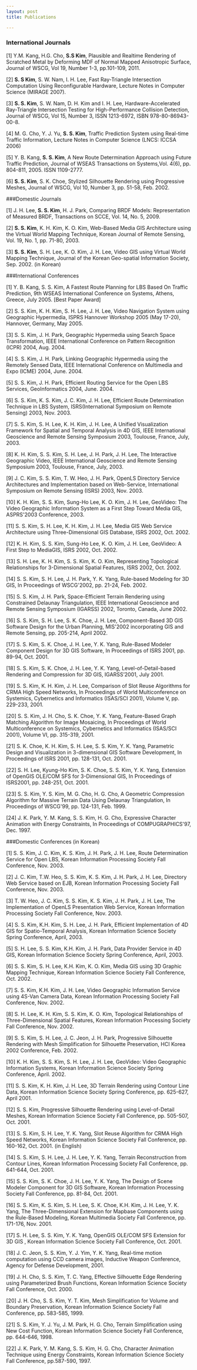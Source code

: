 ```yaml
---
layout: post
title: Publications

---
```


### International Journals

[1]	Y.M. Kang, H.G. Cho, **S.S Kim**, Plausible and Realtime Rendering of Scratched Metal by Deforming MDF of Normal Mapped Anisotropic Surface, Journal of WSCG, Vol 19, Number 1-3, pp.101-109, 2011.
[2]	**S. S Kim**, S. W. Nam, I. H. Lee, Fast Ray-Triangle Intersection Computation Using Reconfigurable Hardware, Lecture Notes in Computer Science (MIRAGE 2007).
[3]	**S. S. Kim**, S. W. Nam, D. H. Kim and I. H. Lee, Hardware-Accelerated Ray-Triangle Intersection Testing for High-Performance Collision Detection, Journal of WSCG, Vol 15, Number 3, ISSN 1213-6972, ISBN 978-80-86943-00-8.
[4]	M. G. Cho, Y. J. Yu, **S. S. Kim**, Traffic Prediction System using Real-time Traffic Information, Lecture Notes in Computer Science (LNCS: ICCSA 2006)
[5]	Y. B. Kang, **S. S. Kim**, A New Route Determination Approach using Future Traffic Prediction, Journal of WSEAS Transactions on Systems,Vol. 4(6), pp. 804-811, 2005. ISSN 1109-2777.
[6]	**S. S. Kim**, S. K. Choe, Stylized Silhouette Rendering using Progressive Meshes, Journal of WSCG, Vol 10, Number 3, pp. 51-58, Feb. 2002.


###Domestic Journals
 
[1] J. H. Lee, **S. S. Kim**, H. J. Park, Comparing BRDF Models: Representation of Measured BRDF, Transactions on SCCE, Vol. 14, No. 5, 2009.

[2] **S. S. Kim**, K. H. Kim, K. O. Kim, Web-Based Media GIS Architecture using the Virtual World Mapping Technique, Korean Journal of Remote Sensing, Vol. 19, No. 1, pp. 71-80, 2003.

[3] **S. S. Kim**, S. H. Lee, K. O. Kim, J. H. Lee, Video GIS using Virtual World Mapping Technique, Journal of the Korean Geo-spatial Information Society, Sep. 2002. (in Korean)

###International Conferences

[1] Y. B. Kang, S. S. Kim, A Fastest Route Planning for LBS Based On Traffic Prediction, 9th WSEAS International Conference on Systems, Athens, Greece, July 2005. [Best Paper Award] 

[2] S. S. Kim, K. H. Kim, S. H. Lee, J. H. Lee, Video Navigation System using Geographic Hypermedia, ISPRS Hannover Workshop 2005 (May 17-20), Hannover, Germany, May 2005. 

[3] S. S. Kim, J. H. Park, Geographic Hypermedia using Search Space Transformation, IEEE International Conference on Pattern Recognition (ICPR) 2004, Aug. 2004. 

[4] S. S. Kim, J. H. Park, Linking Geographic Hypermedia using the Remotely Sensed Data, IEEE International Conference on Multimedia and Expo (ICME) 2004, June. 2004. 

[5] S. S. Kim, J. H. Park, Efficient Routing Service for the Open LBS Services, GeoInformatics 2004, June. 2004. 

[6] S. S. Kim, K. S. Kim, J. C. Kim, J. H. Lee, Efficient Route Determination Technique in LBS System, ISRS(International Symposium on Remote Sensing) 2003, Nov. 2003. 

[7] S. S. Kim, S. H. Lee, K. H. Kim, J. H. Lee, A Unified Visualization Framework for Spatial and
Temporal Analysis in 4D GIS, IEEE International Geoscience and Remote Sensing Symposium 2003, Toulouse, France, July, 2003. 

[8] K. H. Kim, S. S. Kim, S. H. Lee, J. H. Park, J. H. Lee, The Interactive Geographic Video, IEEE International Geoscience and Remote Sensing Symposium 2003, Toulouse, France, July, 2003. 

[9] J. C. Kim, S. S. Kim, T. W. Heo, J. H. Park, OpenLS Directory Service Architectures and Implementation based on Web-Service, International Symposium on Remote Sensing (ISRS) 2003, Nov. 2003. 

[10] K. H. Kim, S. S. Kim, Sung-Ho Lee, K. O. Kim, J. H. Lee, GeoVideo: The Video Geographic Information System as a First Step Toward Media GIS, ASPRS'2003 Conference, 2003. 

[11] S. S. Kim, S. H. Lee, K. H. Kim, J. H. Lee, Media GIS Web Service Architecture using Three-Dimensional GIS Database, ISRS 2002, Oct. 2002. 

[12] K. H. Kim, S. S. Kim, Sung-Ho Lee, K. O. Kim, J. H. Lee, GeoVideo: A First Step to MediaGIS, ISRS 2002, Oct. 2002. 

[13] S. H. Lee, K. H. Kim, S. S. Kim, K. O. Kim, Representing Topological Relationships for 3-Dimensional Spatial Features, ISRS 2002, Oct. 2002. 

[14] S. S. Kim, S. H. Lee, J. H. Park, Y. K. Yang, Rule-based Modeling for 3D GIS, In Proceedings of WSCG'2002, pp. 21-24, Feb. 2002. 

[15] S. S. Kim, J. H. Park, Space-Efficient Terrain Rendering using Constrained Delaunay Triangulation, IEEE International Geoscience and Remote Sensing Symposium (IGARSS) 2002, Toronto, Canada, June 2002. 

[16] S. S. Kim, S. H. Lee, S. K. Choe, J. H. Lee, Component-Based 3D GIS Software Design for the Urban Planning, MIS'2002 incorporating GIS and Remote Sensing, pp. 205-214, April 2002. 

[17] S. S. Kim, S. K. Choe, J. H. Lee, Y. K. Yang, Rule-Based Modeler Component Design for 3D GIS Software, In Proceedings of ISRS 2001, pp. 89-94, Oct. 2001. 

[18] S. S. Kim, S. K. Choe, J. H. Lee, Y. K. Yang, Level-of-Detail-based Rendering and Compression for 3D GIS, IGARSS’2001, July 2001. 

[19] S. S. Kim, K. H. Kim, J. H. Lee, Comparison of Slot Reuse Algorithms for CRMA High Speed Networks, In Proceedings of World Multiconference on Systemics, Cybernetics and Informatics (ISAS/SCI 2001), Volume V, pp. 229-233, 2001. 

[20] S. S. Kim, J. H. Cho, S. K. Choe, Y. K. Yang, Feature-Based Graph Matching Algorithm for Image Mosaicing, In Proceedings of World Multiconference on Systemics, Cybernetics and Informatics (ISAS/SCI 2001), Volume VI, pp. 315-319, 2001. 

[21] S. K. Choe, K. H. Kim, S. H. Lee, S. S. Kim, Y. K. Yang, Parametric Design and Visualization in 3-dimensional GIS Software Development, In Proceedings of ISRS 2001, pp. 128-131, Oct. 2001. 

[22] S. H. Lee, Kyung-Ho Kim, S. K. Choe, S. S. Kim, Y. K. Yang, Extension of OpenGIS OLE/COM SFS for 3-Dimensional GIS, In Proceedings of ISRS2001, pp. 248-251, Oct. 2001. 

[23] S. S. Kim, Y. S. Kim, M. G. Cho, H. G. Cho, A Geometric Compression Algorithm for Massive Terrain Data Using Delaunay Triangulation, In Proceedings of WSCG'99, pp. 124-131, Feb. 1999. 

[24] J. K. Park, Y. M. Kang, S. S. Kim, H. G. Cho, Expressive Character Animation with Energy Constraints, In Proceedings of COMPUGRAPHICS'97, Dec. 1997. 

###Domestic Conferences (in Korean)
 
[1] S. S. Kim, J. C. Kim, K. S. Kim, J. H. Park, J. H. Lee, Route Determination Service for Open LBS, Korean Information Processing Society Fall Conference, Nov. 2003.

[2] J. C. Kim, T.W. Heo, S. S. Kim, K. S. Kim, J. H. Park, J. H. Lee, Directory Web Service based on EJB, Korean Information Processing Society Fall Conference, Nov. 2003.

[3] T. W. Heo, J. C. Kim, S. S. Kim, K. S. Kim, J. H. Park, J. H. Lee, The Implementation of OpenLS Presentation Web Service, Korean Information Processing Society Fall Conference, Nov. 2003.

[4] S. S. Kim, K.H. Kim, S. H. Lee, J. H. Park, Efficient Implementation of 4D GIS for Spatio-Temporal Analysis, Korean Information Science Society Spring Conference, April, 2003.

[5] S. H. Lee, S. S. Kim, K.H. Kim, J. H. Park, Data Provider Service in 4D GIS, Korean Information Science Society Spring Conference, April, 2003.

[6] S. S. Kim, S. H. Lee, K.H. Kim, K. O. Kim, Media GIS using 3D Graphic Mapping Technique, Korean Information Science Society Fall Conference, Oct. 2002.

[7] S. S. Kim, K.H. Kim, J. H. Lee, Video Geographic Information Service using 4S-Van Camera Data, Korean Information Processing Society Fall Conference, Nov. 2002.

[8] S. H. Lee, K. H. Kim, S. S. Kim, K. O. Kim, Topological Relationships of Three-Dimensional Spatial Features, Korean Information Processing Society Fall Conference, Nov. 2002.

[9] S. S. Kim, S. H. Lee, J. C. Jeon, J. H. Park, Progressive Silhouette Rendering with Mesh Simplification for Silhouette Preservation, HCI Korea 2002 Conference, Feb. 2002.

[10] K. H. Kim, S. S. Kim, S. H. Lee, J. H. Lee, GeoVideo: Video Geographic Information Systems, Korean Information Science Society Spring Conference, April. 2002.

[11] S. S. Kim, K. H. Kim, J. H. Lee, 3D Terrain Rendering using Contour Line Data, Korean Information Science Society Spring Conference, pp. 625-627, April 2001.

[12] S. S. Kim, Progressive Silhouette Rendering using Level-of-Detail Meshes, Korean Information Science Society Fall Conference, pp. 505-507, Oct. 2001.

[13] S. S. Kim, S. H. Lee, Y. K. Yang, Slot Reuse Algorithm for CRMA High Speed Networks, Korean Information Science Society Fall Conference, pp. 160-162, Oct. 2001. (in English)

[14] S. S. Kim, S. H. Lee, J. H. Lee, Y. K. Yang, Terrain Reconstruction from Contour Lines, Korean Information Processing Society Fall Conference, pp. 641-644, Oct. 2001.

[15] S. S. Kim, S. K. Choe, J. H. Lee, Y. K. Yang, The Design of Scene Modeler Component for 3D GIS Software, Korean Information Processing Society Fall Conference, pp. 81-84, Oct. 2001.

[16] S. S. Kim, K. S. Kim, S. H. Lee, S. K. Choe, K.H. Kim, J. H. Lee, Y. K. Yang, The Three-Dimensional Extension for Mapbase Components using the Rule-Based Modeling, Korean Multimedia Society Fall Conference, pp. 171-176, Nov. 2001.

[17] S. H. Lee, S. S. Kim, Y. K. Yang, OpenGIS OLE/COM SFS Extension for 3D GIS , Korean Information Science Society Fall Conference, Oct. 2001.

[18] J. C. Jeon, S. S. Kim, Y. J. Yim, Y. K. Yang, Real-time motion computation using CCD camera images, Inductive Weapon Conference, Agency for Defense Development, 2001.

[19] J. H. Cho, S. S. Kim, T. C. Yang, Effective Silhouette Edge Rendering using Parameterized Brush Functions, Korean Information Science Society Fall Conference, Oct. 2000.

[20] J. H. Cho, S. S. Kim, Y. T. Kim, Mesh Simplification for Volume and Boundary Preservation, Korean Information Science Society Fall Conference, pp. 583-585, 1999.

[21] S. S. Kim, Y. J. Yu, J. M. Park, H. G. Cho, Terrain Simplification using New Cost Function, Korean Information Science Society Fall Conference, pp. 644-646, 1998.

[22] J. K. Park, Y. M. Kang, S. S. Kim, H. G. Cho, Character Animation Technique using Energy Constraints, Korean Information Science Society Fall Conference, pp.587-590, 1997. 